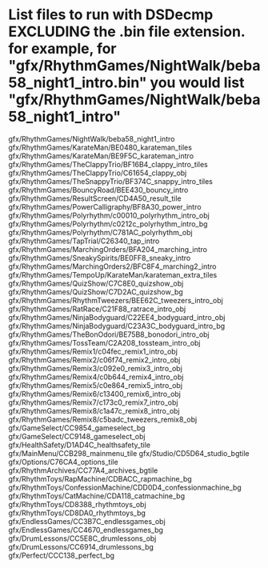 # List files to run with DSDecmp EXCLUDING the .bin file extension. for example, for "gfx/RhythmGames/NightWalk/beba58_night1_intro.bin" you would list "gfx/RhythmGames/NightWalk/beba58_night1_intro"
gfx/RhythmGames/NightWalk/beba58_night1_intro
gfx/RhythmGames/KarateMan/BE0480_karateman_tiles
gfx/RhythmGames/KarateMan/BE9F5C_karateman_intro
gfx/RhythmGames/TheClappyTrio/BF16B4_clappy_intro_tiles
gfx/RhythmGames/TheClappyTrio/C61654_clappy_obj
gfx/RhythmGames/TheSnappyTrio/BF374C_snappy_intro_tiles
gfx/RhythmGames/BouncyRoad/BEE430_bouncy_intro
gfx/RhythmGames/ResultScreen/CD4A50_result_tile
gfx/RhythmGames/PowerCalligraphy/BF8A30_power_intro
gfx/RhythmGames/Polyrhythm/c00010_polyrhythm_intro_obj
gfx/RhythmGames/Polyrhythm/c0212c_polyrhythm_intro_bg
gfx/RhythmGames/Polyrhythm/C781AC_polyrhythm_obj
gfx/RhythmGames/TapTrial/C26340_tap_intro
gfx/RhythmGames/MarchingOrders/BFA204_marching_intro
gfx/RhythmGames/SneakySpirits/BE0FF8_sneaky_intro
gfx/RhythmGames/MarchingOrders2/BFC8F4_marching2_intro
gfx/RhythmGames/TempoUp/KarateMan/karateman_extra_tiles
gfx/RhythmGames/QuizShow/C7C8E0_quizshow_obj
gfx/RhythmGames/QuizShow/C7D2AC_quizshow_bg
gfx/RhythmGames/RhythmTweezers/BEE62C_tweezers_intro_obj
gfx/RhythmGames/RatRace/C21F88_ratrace_intro_obj
gfx/RhythmGames/NinjaBodyguard/C22EE4_bodyguard_intro_obj
gfx/RhythmGames/NinjaBodyguard/C23A3C_bodyguard_intro_bg
gfx/RhythmGames/TheBonOdori/BE75B8_bonodori_intro_obj
gfx/RhythmGames/TossTeam/C2A208_tossteam_intro_obj
gfx/RhythmGames/Remix1/c04fec_remix1_intro_obj
gfx/RhythmGames/Remix2/c06f74_remix2_intro_obj
gfx/RhythmGames/Remix3/c092e0_remix3_intro_obj
gfx/RhythmGames/Remix4/c0b644_remix4_intro_obj
gfx/RhythmGames/Remix5/c0e864_remix5_intro_obj
gfx/RhythmGames/Remix6/c13400_remix6_intro_obj
gfx/RhythmGames/Remix7/c173c0_remix7_intro_obj
gfx/RhythmGames/Remix8/c1a47c_remix8_intro_obj
gfx/RhythmGames/Remix8/c5badc_tweezers_remix8_obj
gfx/GameSelect/CC9854_gameselect_bg
gfx/GameSelect/CC9148_gameselect_obj
gfx/HealthSafety/D1AD4C_healthsafety_tile
gfx/MainMenu/CCB298_mainmenu_tile
gfx/Studio/CD5D64_studio_bgtile
gfx/Options/C76CA4_options_tile
gfx/RhythmArchives/CC77A4_archives_bgtile
gfx/RhythmToys/RapMachine/CDBACC_rapmachine_bg
gfx/RhythmToys/ConfessionMachine/CDD0D4_confessionmachine_bg
gfx/RhythmToys/CatMachine/CDA118_catmachine_bg
gfx/RhythmToys/CD8388_rhythmtoys_obj
gfx/RhythmToys/CD8DA0_rhythmtoys_bg
gfx/EndlessGames/CC3B7C_endlessgames_obj
gfx/EndlessGames/CC4670_endlessgames_bg
gfx/DrumLessons/CC5E8C_drumlessons_obj
gfx/DrumLessons/CC6914_drumlessons_bg
gfx/Perfect/CCC138_perfect_bg
